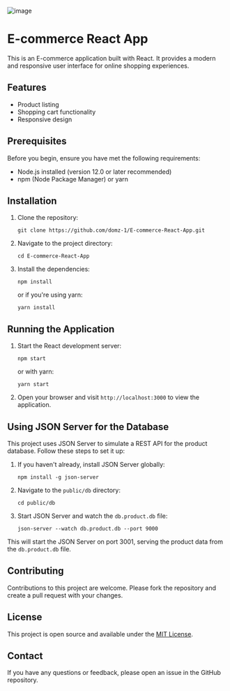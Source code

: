 ![image](https://github.com/user-attachments/assets/cd15ede5-f09e-4dd5-aef8-4117d901d53b)



# E-commerce React App

This is an E-commerce application built with React. It provides a modern and responsive user interface for online shopping experiences.

## Features

- Product listing
- Shopping cart functionality
- Responsive design

## Prerequisites

Before you begin, ensure you have met the following requirements:

- Node.js installed (version 12.0 or later recommended)
- npm (Node Package Manager) or yarn

## Installation

1. Clone the repository:
   ```
   git clone https://github.com/domz-1/E-commerce-React-App.git
   ```

2. Navigate to the project directory:
   ```
   cd E-commerce-React-App
   ```

3. Install the dependencies:
   ```
   npm install
   ```
   or if you're using yarn:
   ```
   yarn install
   ```

## Running the Application

1. Start the React development server:
   ```
   npm start
   ```
   or with yarn:
   ```
   yarn start
   ```

2. Open your browser and visit `http://localhost:3000` to view the application.

## Using JSON Server for the Database

This project uses JSON Server to simulate a REST API for the product database. Follow these steps to set it up:

1. If you haven't already, install JSON Server globally:
   ```
   npm install -g json-server
   ```

2. Navigate to the `public/db` directory:
   ```
   cd public/db
   ```

3. Start JSON Server and watch the `db.product.db` file:
   ```
   json-server --watch db.product.db --port 9000
   ```

This will start the JSON Server on port 3001, serving the product data from the `db.product.db` file.

## Contributing

Contributions to this project are welcome. Please fork the repository and create a pull request with your changes.

## License

This project is open source and available under the [MIT License](LICENSE).

## Contact

If you have any questions or feedback, please open an issue in the GitHub repository.
